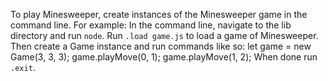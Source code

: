 To play Minesweeper, create instances of the Minesweeper game in the command line.
For example:
In the command line, navigate to the lib directory and run `node`.
Run `.load game.js` to load a game of Minesweeper.
Then create a Game instance and run commands like so:
let game = new Game(3, 3, 3);
game.playMove(0, 1);
game.playMove(1, 2);
When done run `.exit`.